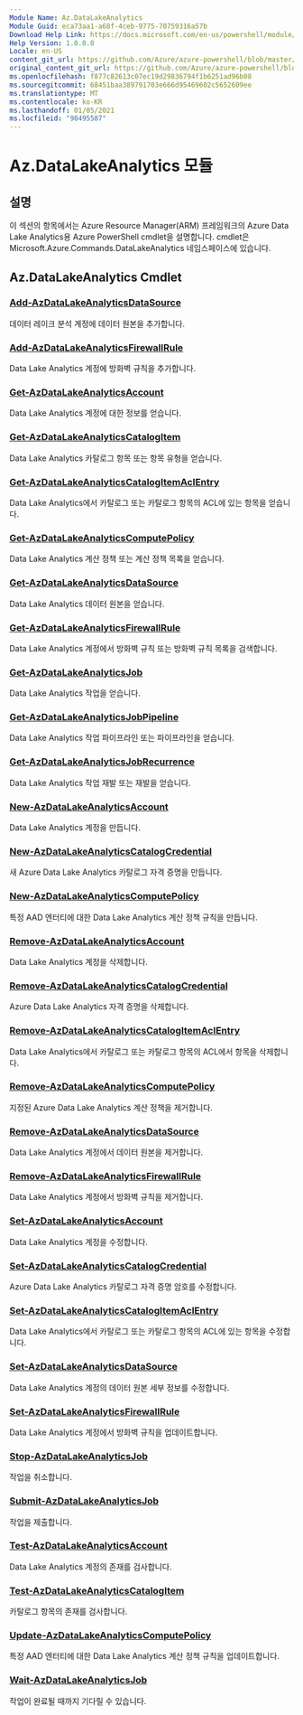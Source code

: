 ```yaml
---
Module Name: Az.DataLakeAnalytics
Module Guid: eca73aa1-a68f-4ceb-9775-70759316a57b
Download Help Link: https://docs.microsoft.com/en-us/powershell/module/az.datalakeanalytics
Help Version: 1.0.0.0
Locale: en-US
content_git_url: https://github.com/Azure/azure-powershell/blob/master/src/DataLakeAnalytics/DataLakeAnalytics/help/Az.DataLakeAnalytics.md
original_content_git_url: https://github.com/Azure/azure-powershell/blob/master/src/DataLakeAnalytics/DataLakeAnalytics/help/Az.DataLakeAnalytics.md
ms.openlocfilehash: f877c82613c07ec19d29836794f1b6251ad96b08
ms.sourcegitcommit: 68451baa389791703e666d95469602c5652609ee
ms.translationtype: MT
ms.contentlocale: ko-KR
ms.lasthandoff: 01/05/2021
ms.locfileid: "98495587"
---
```

# Az.DataLakeAnalytics 모듈
## 설명
이 섹션의 항목에서는 Azure Resource Manager(ARM) 프레임워크의 Azure Data Lake Analytics용 Azure PowerShell cmdlet을 설명합니다. cmdlet은 Microsoft.Azure.Commands.DataLakeAnalytics 네임스페이스에 있습니다.

## Az.DataLakeAnalytics Cmdlet
### [Add-AzDataLakeAnalyticsDataSource](Add-AzDataLakeAnalyticsDataSource.md)
데이터 레이크 분석 계정에 데이터 원본을 추가합니다.

### [Add-AzDataLakeAnalyticsFirewallRule](Add-AzDataLakeAnalyticsFirewallRule.md)
Data Lake Analytics 계정에 방화벽 규칙을 추가합니다.

### [Get-AzDataLakeAnalyticsAccount](Get-AzDataLakeAnalyticsAccount.md)
Data Lake Analytics 계정에 대한 정보를 얻습니다.

### [Get-AzDataLakeAnalyticsCatalogItem](Get-AzDataLakeAnalyticsCatalogItem.md)
Data Lake Analytics 카탈로그 항목 또는 항목 유형을 얻습니다.

### [Get-AzDataLakeAnalyticsCatalogItemAclEntry](Get-AzDataLakeAnalyticsCatalogItemAclEntry.md)
Data Lake Analytics에서 카탈로그 또는 카탈로그 항목의 ACL에 있는 항목을 얻습니다.

### [Get-AzDataLakeAnalyticsComputePolicy](Get-AzDataLakeAnalyticsComputePolicy.md)
Data Lake Analytics 계산 정책 또는 계산 정책 목록을 얻습니다.

### [Get-AzDataLakeAnalyticsDataSource](Get-AzDataLakeAnalyticsDataSource.md)
Data Lake Analytics 데이터 원본을 얻습니다.

### [Get-AzDataLakeAnalyticsFirewallRule](Get-AzDataLakeAnalyticsFirewallRule.md)
Data Lake Analytics 계정에서 방화벽 규칙 또는 방화벽 규칙 목록을 검색합니다.

### [Get-AzDataLakeAnalyticsJob](Get-AzDataLakeAnalyticsJob.md)
Data Lake Analytics 작업을 얻습니다.

### [Get-AzDataLakeAnalyticsJobPipeline](Get-AzDataLakeAnalyticsJobPipeline.md)
Data Lake Analytics 작업 파이프라인 또는 파이프라인을 얻습니다.

### [Get-AzDataLakeAnalyticsJobRecurrence](Get-AzDataLakeAnalyticsJobRecurrence.md)
Data Lake Analytics 작업 재발 또는 재발을 얻습니다.

### [New-AzDataLakeAnalyticsAccount](New-AzDataLakeAnalyticsAccount.md)
Data Lake Analytics 계정을 만듭니다.

### [New-AzDataLakeAnalyticsCatalogCredential](New-AzDataLakeAnalyticsCatalogCredential.md)
새 Azure Data Lake Analytics 카탈로그 자격 증명을 만듭니다.

### [New-AzDataLakeAnalyticsComputePolicy](New-AzDataLakeAnalyticsComputePolicy.md)
특정 AAD 엔터티에 대한 Data Lake Analytics 계산 정책 규칙을 만듭니다.

### [Remove-AzDataLakeAnalyticsAccount](Remove-AzDataLakeAnalyticsAccount.md)
Data Lake Analytics 계정을 삭제합니다.

### [Remove-AzDataLakeAnalyticsCatalogCredential](Remove-AzDataLakeAnalyticsCatalogCredential.md)
Azure Data Lake Analytics 자격 증명을 삭제합니다.

### [Remove-AzDataLakeAnalyticsCatalogItemAclEntry](Remove-AzDataLakeAnalyticsCatalogItemAclEntry.md)
Data Lake Analytics에서 카탈로그 또는 카탈로그 항목의 ACL에서 항목을 삭제합니다.

### [Remove-AzDataLakeAnalyticsComputePolicy](Remove-AzDataLakeAnalyticsComputePolicy.md)
지정된 Azure Data Lake Analytics 계산 정책을 제거합니다.

### [Remove-AzDataLakeAnalyticsDataSource](Remove-AzDataLakeAnalyticsDataSource.md)
Data Lake Analytics 계정에서 데이터 원본을 제거합니다.

### [Remove-AzDataLakeAnalyticsFirewallRule](Remove-AzDataLakeAnalyticsFirewallRule.md)
Data Lake Analytics 계정에서 방화벽 규칙을 제거합니다.

### [Set-AzDataLakeAnalyticsAccount](Set-AzDataLakeAnalyticsAccount.md)
Data Lake Analytics 계정을 수정합니다.

### [Set-AzDataLakeAnalyticsCatalogCredential](Set-AzDataLakeAnalyticsCatalogCredential.md)
Azure Data Lake Analytics 카탈로그 자격 증명 암호를 수정합니다.

### [Set-AzDataLakeAnalyticsCatalogItemAclEntry](Set-AzDataLakeAnalyticsCatalogItemAclEntry.md)
Data Lake Analytics에서 카탈로그 또는 카탈로그 항목의 ACL에 있는 항목을 수정합니다.

### [Set-AzDataLakeAnalyticsDataSource](Set-AzDataLakeAnalyticsDataSource.md)
Data Lake Analytics 계정의 데이터 원본 세부 정보를 수정합니다.

### [Set-AzDataLakeAnalyticsFirewallRule](Set-AzDataLakeAnalyticsFirewallRule.md)
Data Lake Analytics 계정에서 방화벽 규칙을 업데이트합니다.

### [Stop-AzDataLakeAnalyticsJob](Stop-AzDataLakeAnalyticsJob.md)
작업을 취소합니다.

### [Submit-AzDataLakeAnalyticsJob](Submit-AzDataLakeAnalyticsJob.md)
작업을 제출합니다.

### [Test-AzDataLakeAnalyticsAccount](Test-AzDataLakeAnalyticsAccount.md)
Data Lake Analytics 계정의 존재를 검사합니다.

### [Test-AzDataLakeAnalyticsCatalogItem](Test-AzDataLakeAnalyticsCatalogItem.md)
카탈로그 항목의 존재를 검사합니다.

### [Update-AzDataLakeAnalyticsComputePolicy](Update-AzDataLakeAnalyticsComputePolicy.md)
특정 AAD 엔터티에 대한 Data Lake Analytics 계산 정책 규칙을 업데이트합니다.

### [Wait-AzDataLakeAnalyticsJob](Wait-AzDataLakeAnalyticsJob.md)
작업이 완료될 때까지 기다릴 수 있습니다.

